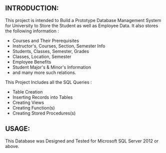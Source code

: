INTRODUCTION:
-------------

This project is intended to Build a Prototype Database Management System for University to Store the Student as well as Employee Data. 
It also stores the following information :
- Courses and Their Prerequisites
- Instructor's, Courses, Section, Semester Info
- Students, Classes, Semester, Grades
- Classes, Location, Semester
- Employee Benefits
- Student Major's & Minor's Information
- and many more such relations.

This Project Includes all the SQL Queries : 
- Table Creation
- Inserting Records into Tables
- Creating Views
- Creating Function(s)
- Creating Stored Procedures(s)


USAGE:
------
This Database was Designed and Tested for Microsoft SQL Server 2012 or above.
